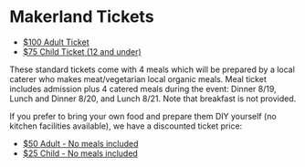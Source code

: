 # Makerland Tickets

- [$100 Adult Ticket](https://ti.to/maker-land/maker-land-back-to-the-lan/with/a3ipa242qbk)
- [$75 Child Ticket (12 and under)](https://ti.to/maker-land/maker-land-back-to-the-lan/with/xfk7ijvucm4)

These standard tickets come with 4 meals which will be prepared by a local caterer who makes meat/vegetarian local organic meals. Meal ticket includes admission plus 4 catered meals during the event: Dinner 8/19, Lunch and Dinner 8/20, and Lunch 8/21. Note that breakfast is not provided.

If you prefer to bring your own food and prepare them DIY yourself (no kitchen facilities available), we have a discounted ticket price:

- [$50 Adult - No meals included](https://ti.to/maker-land/maker-land-back-to-the-lan/with/91wl4uctuvo)
- [$25 Child - No meals included](https://ti.to/maker-land/maker-land-back-to-the-lan/with/zu8vml0-4g)